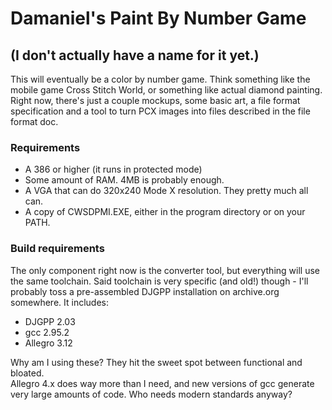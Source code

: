 # Damaniel's Paint By Number Game

## (I don't actually have a name for it yet.)

This will eventually be a color by number game.  Think something like the mobile game
Cross Stitch World, or something like actual diamond painting.  Right now, there's
just a couple mockups, some basic art, a file format specification and a tool to turn
PCX images into files described in the file format doc.  

### Requirements

- A 386 or higher (it runs in protected mode)
- Some amount of RAM.  4MB is probably enough.  
- A VGA that can do 320x240 Mode X resolution.  They pretty much all can.
- A copy of CWSDPMI.EXE, either in the program directory or on your PATH.

### Build requirements

The only component right now is the converter tool, but everything will use the same
toolchain.  Said toolchain is very specific (and old!) though - I'll probably toss a 
pre-assembled DJGPP installation on archive.org somewhere.  It includes:

- DJGPP 2.03
- gcc 2.95.2
- Allegro 3.12

Why am I using these?  They hit the sweet spot between functional and bloated.  
Allegro 4.x does way more than I need, and new versions of gcc generate very large
amounts of code.  Who needs modern standards anyway?

